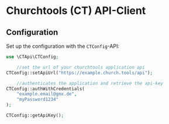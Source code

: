 # Churchtools (CT) API-Client

## Configuration

Set up the configuration with the `CTConfig`-API:

```php
use \CTApi\CTConfig;

    //set the url of your churchtools application api
CTConfig::setApiUrl("https://example.church.tools/api");

    //authenticates the application and retrieve the api-key
CTConfig::authWithCredentials(
    "example.email@gmx.de",
    "myPassword1234"
);

CTConfig::getApiKey();
```